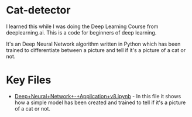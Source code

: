 # Cat-detector
I learned this while I was doing the Deep Learning Course from deeplearning.ai. This is a code for beginners of deep learning.

It's an Deep Neural Network algorithm written in Python which has been trained to differentiate between a picture and tell if it's a picture of a cat or not.

# Key Files
* [Deep+Neural+Network+-+Application+v8.ipynb](https://github.com/Moddy2024/cat-detector/blob/master/Deep%2BNeural%2BNetwork%2B-%2BApplication%2Bv8.ipynb) - In this file it shows how a simple model has been created and trained to tell if it's a picture of a cat or not.
